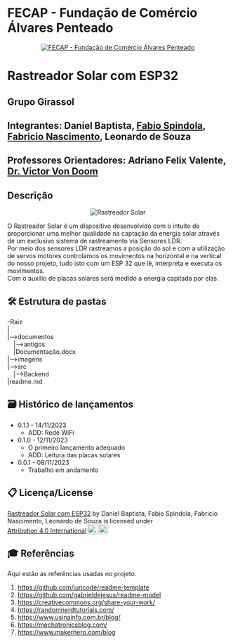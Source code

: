 # FECAP - Fundação de Comércio Álvares Penteado

<p align="center">
<a href= "https://www.fecap.br/"><img src="https://encrypted-tbn0.gstatic.com/images?q=tbn:ANd9GcRhZPrRa89Kma0ZZogxm0pi-tCn_TLKeHGVxywp-LXAFGR3B1DPouAJYHgKZGV0XTEf4AE&usqp=CAU" alt="FECAP - Fundação de Comércio Álvares Penteado" border="0"></a>
</p>

# Rastreador Solar com ESP32

## Grupo Girassol

## Integrantes: <a>Daniel Baptista</a>, <a href="https://www.linkedin.com/in/fabiospindola/">Fabio Spindola</a>, <a href="https://br.linkedin.com/in/fabriciocnascimento">Fabricio Nascimento</a>, <a>Leonardo de Souza</a>

## Professores Orientadores: <a>Adriano Felix Valente</a>, <a href="https://www.linkedin.com/in/victorbarq/">Dr. Victor Von Doom</a>

## Descrição

<p align="center">
<img src="https://live.staticflickr.com/65535/53326523317_3978c86a19_h.jpg" alt="Rastreador Solar" border="0">
</p>

O Rastreador Solar é um dispositivo desenvolvido com o intuito de proporcionar uma melhor qualidade na captação da energia solar através de um exclusivo sistema de rastreamento via Sensores LDR.
<br>
Por meio dos sensores LDR rastreamos a posição do sol e com a utilização de servos motores controlamos os movimentos na horizontal e na vertical do nosso projeto, tudo isto com um ESP 32 que lê, interpreta e executa os movimentos.
<br>
Com o auxílio de placas solares será medido a energia capitada por elas.
<br>

## 🛠 Estrutura de pastas

-Raiz<br>
|<br>
|-->documentos<br>
  &emsp;|-->antigos<br>
  &emsp;|Documentação.docx<br>
|-->imagens<br>
|-->src<br>
  &emsp;|-->Backend<br>
|readme.md<br>

## 🗃 Histórico de lançamentos

* 0.1.1 - 14/11/2023
    * ADD: Rede WiFi
* 0.1.0 - 12/11/2023
    * O primeiro lançamento adequado
    * ADD: Leitura das placas solares
* 0.0.1 - 08/11/2023
    * Trabalho em andamento

## 📋 Licença/License

<p xmlns:cc="http://creativecommons.org/ns#" xmlns:dct="http://purl.org/dc/terms/"><a property="dct:title" rel="cc:attributionURL" href="https://github.com/2023-2-NADS1/Grupo4">Rastreador Solar com ESP32</a> by <span property="cc:attributionName">Daniel Baptista, Fabio Spindola, Fabricio Nascimento, Leonardo de Souza</span> is licensed under <a href="http://creativecommons.org/licenses/by/4.0/?ref=chooser-v1" target="_blank" rel="license noopener noreferrer" style="display:inline-block;">Attribution 4.0 International<img style="height:22px!important;margin-left:3px;vertical-align:text-bottom;" src="https://mirrors.creativecommons.org/presskit/icons/cc.svg?ref=chooser-v1"><img style="height:22px!important;margin-left:3px;vertical-align:text-bottom;" src="https://mirrors.creativecommons.org/presskit/icons/by.svg?ref=chooser-v1"></a></p>

## 🎓 Referências

Aqui estão as referências usadas no projeto.

1. <https://github.com/iuricode/readme-template>
2. <https://github.com/gabrieldejesus/readme-model>
3. <https://creativecommons.org/share-your-work/>
4. <https://randomnerdtutorials.com/>
5. <https://www.usinainfo.com.br/blog/>
6. <https://mechatronicsblog.com/>
7. <https://www.makerhero.com/blog>
